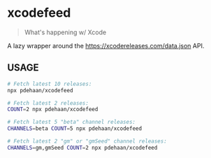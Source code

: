 # xcodefeed

> What's happening w/ Xcode

A lazy wrapper around the https://xcodereleases.com/data.json API.

## USAGE

```sh
# Fetch latest 10 releases:
npx pdehaan/xcodefeed

# Fetch latest 2 releases:
COUNT=2 npx pdehaan/xcodefeed

# Fetch latest 5 "beta" channel releases:
CHANNELS=beta COUNT=5 npx pdehaan/xcodefeed

# Fetch latest 2 "gm" or "gmSeed" channel releases:
CHANNELS=gm,gmSeed COUNT=2 npx pdehaan/xcodefeed
```
